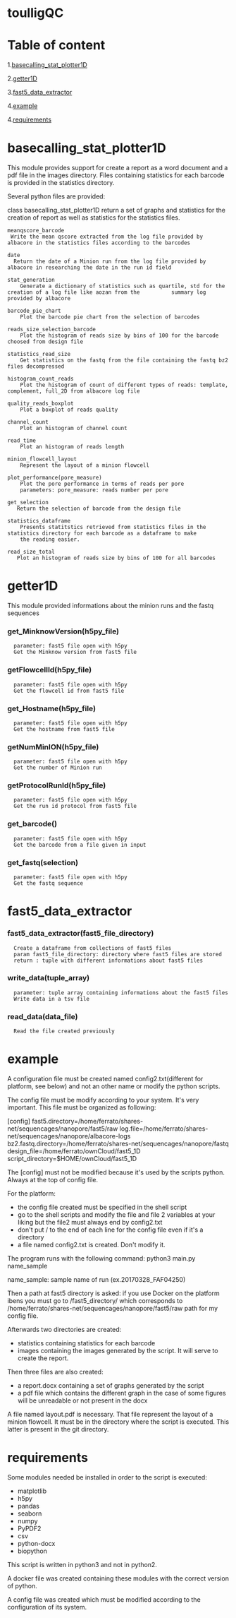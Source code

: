 toulligQC
==========


# Table of content

1.[basecalling_stat_plotter1D](#basecalling_stat_plotter1D)

2.[getter1D](#getter1D)

3.[fast5_data_extractor](#fast5_data_extractor)

4.[example](#example)

4.[requirements](#requirements)

basecalling_stat_plotter1D
===========================

This module provides support for create a report as a word document and a pdf file in the images directory. Files containing statistics for each barcode is provided in the statistics directory.

Several python files are provided:

 class basecalling_stat_plotter1D
   return a set of graphs and statistics for the creation of report as well as statistics for the statistics files.

    meanqscore_barcode
     Write the mean qscore extracted from the log file provided by albacore in the statistics files according to the barcodes

    date
      Return the date of a Minion run from the log file provided by albacore in researching the date in the run id field

    stat_generation
        Generate a dictionary of statistics such as quartile, std for the creation of a log file like aozan from the          summary log provided by albacore

    barcode_pie_chart
        Plot the barcode pie chart from the selection of barcodes

    reads_size_selection_barcode
        Plot the histogram of reads size by bins of 100 for the barcode choosed from design file

    statistics_read_size
        Get statistics on the fastq from the file containing the fastq bz2 files decompressed

    histogram_count_reads
        Plot the histogram of count of different types of reads: template, complement, full_2D from albacore log file

    quality_reads_boxplot
        Plot a boxplot of reads quality

    channel_count
        Plot an histogram of channel count

    read_time
        Plot an histogram of reads length

    minion_flowcell_layout
        Represent the layout of a minion flowcell

    plot_performance(pore_measure)
        Plot the pore performance in terms of reads per pore
        parameters: pore_measure: reads number per pore

    get_selection
       Return the selection of barcode from the design file

    statistics_dataframe
        Presents statitstics retrieved from statistics files in the statistics directory for each barcode as a dataframe to make
        the reading easier.

    read_size_total
       Plot an histogram of reads size by bins of 100 for all barcodes


getter1D
=========

This module provided informations about the minion runs and the fastq sequences

### get_MinknowVersion(h5py_file)
      parameter: fast5 file open with h5py
      Get the Minknow version from fast5 file

### getFlowcellId(h5py_file)
      parameter: fast5 file open with h5py
      Get the flowcell id from fast5 file

### get_Hostname(h5py_file)
      parameter: fast5 file open with h5py
      Get the hostname from fast5 file

### getNumMinION(h5py_file)
      parameter: fast5 file open with h5py
      Get the number of Minion run

### getProtocolRunId(h5py_file)
      parameter: fast5 file open with h5py
      Get the run id protocol from fast5 file

### get_barcode()
      parameter: fast5 file open with h5py
      Get the barcode from a file given in input

### get_fastq(selection)
      parameter: fast5 file open with h5py
      Get the fastq sequence

fast5_data_extractor
=====================

### fast5_data_extractor(fast5_file_directory)
      Create a dataframe from collections of fast5 files
      param fast5_file_directory: directory where fast5 files are stored
      return : tuple with different informations about fast5 files

### write_data(tuple_array)
      parameter: tuple array containing informations about the fast5 files
      Write data in a tsv file

### read_data(data_file)
      Read the file created previously

example
==========

A configuration file must be created named config2.txt(different for platform, see below) and not an other name or modify the python scripts.

The config file must be modify according to your system. It's very important.
This file must be organized as following:

[config]
fast5.directory=/home/ferrato/shares-net/sequencages/nanopore/fast5/raw
log.file=/home/ferrato/shares-net/sequencages/nanopore/albacore-logs
bz2.fastq.directory=/home/ferrato/shares-net/sequencages/nanopore/fastq
design_file=/home/ferrato/ownCloud/fast5_1D
script_directory=$HOME/ownCloud/fast5_1D

The [config] must not be modified because it's used by the scripts python. Always at the top of config file.

For the platform:
* the config file created must be specified in the shell script 
* go to the shell scripts and modify the file and file 2 variables at your liking but the file2 must always end by config2.txt
* don't put / to the end of each line for the config file even if it's a directory
* a file named config2.txt is created. Don't modify it.

The program runs with the following command:
  python3 main.py name_sample

name_sample: sample name of run (ex.20170328_FAF04250)

Then a path at fast5 directory is asked: if you use Docker on the platform ibens you must go to /fast5_directory/ which corresponds to /home/ferrato/shares-net/sequencages/nanopore/fast5/raw path for my config file.

Afterwards two directories are created:

* statistics containing statistics for each barcode
* images containing the images generated by the script. It will serve to create the report.

Then three files are also created:

* a report.docx containing a set of graphs generated by the script
* a pdf file which contains the different graph in the case of some figures will be unreadable or not present in the docx

A file named layout.pdf is necessary. That file represent the layout of a minion flowcell.
It must be in the directory where the script is executed. This latter is present in the git directory.


requirements
===============

Some modules needed be installed in order to the script is executed:

* matplotlib
* h5py
* pandas
* seaborn
* numpy
* PyPDF2
* csv
* python-docx
* biopython

This script is written in python3 and not in python2.

A docker file was created containing these modules with the correct version of python.

A config file was created which must be modified according to the configuration of its system.
